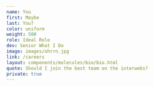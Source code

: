 ```yaml
---
name: You
first: Maybe
last: You?
color: uniform
weight: 500
role: Ideal Role
dev: Senior What I Do
image: images/ohrrn.jpg
link: /careers
layout: components/molecules/bio/bio.html
quote: Should I join the best team on the interwebs?
private: true
---
```

